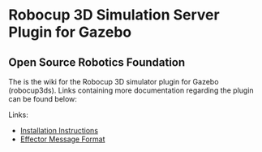 # Robocup 3D Simulation Server Plugin for Gazebo #
## Open Source Robotics Foundation ##

The is the wiki for the Robocup 3D simulator plugin for Gazebo (robocup3ds). Links containing more documentation regarding the plugin can be found below:

Links:

* [Installation Instructions](https://bitbucket.org/osrf/robocup3ds/wiki/Installation%20Instructions)
* [Effector Message Format](https://bitbucket.org/osrf/robocup3ds/wiki/Effectors)